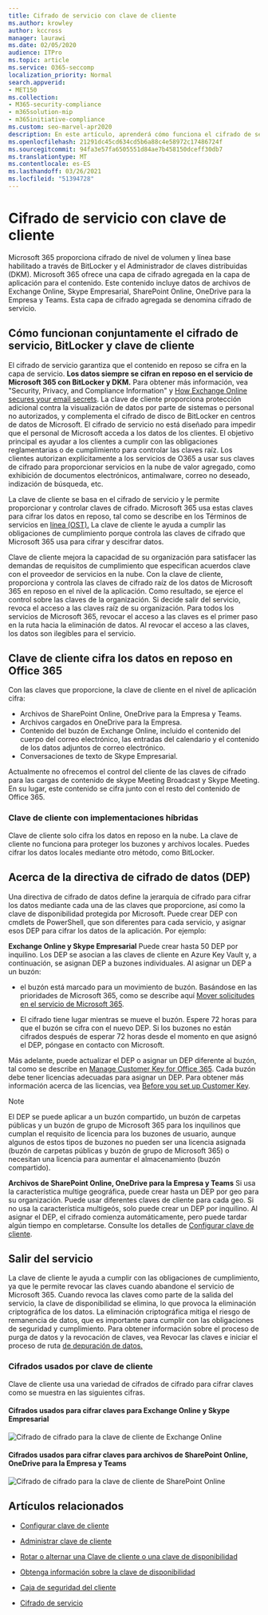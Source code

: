 ```yaml
---
title: Cifrado de servicio con clave de cliente
ms.author: krowley
author: kccross
manager: laurawi
ms.date: 02/05/2020
audience: ITPro
ms.topic: article
ms.service: O365-seccomp
localization_priority: Normal
search.appverid:
- MET150
ms.collection:
- M365-security-compliance
- m365solution-mip
- m365initiative-compliance
ms.custom: seo-marvel-apr2020
description: En este artículo, aprenderá cómo funciona el cifrado de servicio con la clave de cliente en Microsoft 365.
ms.openlocfilehash: 21291dc45cd634cd5b6a88c4e58972c17486724f
ms.sourcegitcommit: 94fa3e57fa6505551d84ae7b458150dceff30db7
ms.translationtype: MT
ms.contentlocale: es-ES
ms.lasthandoff: 03/26/2021
ms.locfileid: "51394728"
---
```

# <a name="service-encryption-with-customer-key"></a>Cifrado de servicio con clave de cliente

Microsoft 365 proporciona cifrado de nivel de volumen y línea base habilitado a través de BitLocker y el Administrador de claves distribuidas (DKM). Microsoft 365 ofrece una capa de cifrado agregada en la capa de aplicación para el contenido. Este contenido incluye datos de archivos de Exchange Online, Skype Empresarial, SharePoint Online, OneDrive para la Empresa y Teams. Esta capa de cifrado agregada se denomina cifrado de servicio.

## <a name="how-service-encryption-bitlocker-and-customer-key-work-together"></a>Cómo funcionan conjuntamente el cifrado de servicio, BitLocker y clave de cliente

El cifrado de servicio garantiza que el contenido en reposo se cifra en la capa de servicio. **Los datos siempre se cifran en reposo en el servicio de Microsoft 365 con BitLocker y DKM.** Para obtener más información, vea "Security, Privacy, and Compliance Information" y [How Exchange Online secures your email secrets](exchange-online-secures-email-secrets.md). La clave de cliente proporciona protección adicional contra la visualización de datos por parte de sistemas o personal no autorizados, y complementa el cifrado de disco de BitLocker en centros de datos de Microsoft. El cifrado de servicio no está diseñado para impedir que el personal de Microsoft acceda a los datos de los clientes. El objetivo principal es ayudar a los clientes a cumplir con las obligaciones reglamentarias o de cumplimiento para controlar las claves raíz. Los clientes autorizan explícitamente a los servicios de O365 a usar sus claves de cifrado para proporcionar servicios en la nube de valor agregado, como exhibición de documentos electrónicos, antimalware, correo no deseado, indización de búsqueda, etc.

La clave de cliente se basa en el cifrado de servicio y le permite proporcionar y controlar claves de cifrado. Microsoft 365 usa estas claves para cifrar los datos en reposo, tal como se describe en los Términos de servicios en [línea (OST).](https://www.microsoft.com/licensing/product-licensing/products.aspx) La clave de cliente le ayuda a cumplir las obligaciones de cumplimiento porque controla las claves de cifrado que Microsoft 365 usa para cifrar y descifrar datos.
  
Clave de cliente mejora la capacidad de su organización para satisfacer las demandas de requisitos de cumplimiento que especifican acuerdos clave con el proveedor de servicios en la nube. Con la clave de cliente, proporciona y controla las claves de cifrado raíz de los datos de Microsoft 365 en reposo en el nivel de la aplicación. Como resultado, se ejerce el control sobre las claves de la organización. Si decide salir del servicio, revoca el acceso a las claves raíz de su organización. Para todos los servicios de Microsoft 365, revocar el acceso a las claves es el primer paso en la ruta hacia la eliminación de datos. Al revocar el acceso a las claves, los datos son ilegibles para el servicio.

## <a name="customer-key-encrypts-data-at-rest-in-office-365"></a>Clave de cliente cifra los datos en reposo en Office 365

Con las claves que proporcione, la clave de cliente en el nivel de aplicación cifra:

- Archivos de SharePoint Online, OneDrive para la Empresa y Teams.
- Archivos cargados en OneDrive para la Empresa.
- Contenido del buzón de Exchange Online, incluido el contenido del cuerpo del correo electrónico, las entradas del calendario y el contenido de los datos adjuntos de correo electrónico.
- Conversaciones de texto de Skype Empresarial.

Actualmente no ofrecemos el control del cliente de las claves de cifrado para las cargas de contenido de skype Meeting Broadcast y Skype Meeting. En su lugar, este contenido se cifra junto con el resto del contenido de Office 365.

### <a name="customer-key-with-hybrid-deployments"></a>Clave de cliente con implementaciones híbridas

Clave de cliente solo cifra los datos en reposo en la nube. La clave de cliente no funciona para proteger los buzones y archivos locales. Puedes cifrar los datos locales mediante otro método, como BitLocker.

## <a name="about-the-data-encryption-policy-dep"></a>Acerca de la directiva de cifrado de datos (DEP)

Una directiva de cifrado de datos define la jerarquía de cifrado para cifrar los datos mediante cada una de las claves que proporcione, así como la clave de disponibilidad protegida por Microsoft. Puede crear DEP con cmdlets de PowerShell, que son diferentes para cada servicio, y asignar esos DEP para cifrar los datos de la aplicación. Por ejemplo:

**Exchange Online y Skype Empresarial** Puede crear hasta 50 DEP por inquilino. Los DEP se asocian a las claves de cliente en Azure Key Vault y, a continuación, se asignan DEP a buzones individuales. Al asignar un DEP a un buzón:

- el buzón está marcado para un movimiento de buzón. Basándose en las prioridades de Microsoft 365, como se describe aquí [Mover solicitudes en el servicio de Microsoft 365](/exchange/mailbox-migration/office-365-migration-best-practices#move-requests-in-the-office-365-service).

- El cifrado tiene lugar mientras se mueve el buzón. Espere 72 horas para que el buzón se cifra con el nuevo DEP. Si los buzones no están cifrados después de esperar 72 horas desde el momento en que asignó el DEP, póngase en contacto con Microsoft.

Más adelante, puede actualizar el DEP o asignar un DEP diferente al buzón, tal como se describe en [Manage Customer Key for Office 365](customer-key-manage.md). Cada buzón debe tener licencias adecuadas para asignar un DEP. Para obtener más información acerca de las licencias, vea [Before you set up Customer Key](customer-key-set-up.md#before-you-set-up-customer-key).

> [!NOTE]
> El DEP se puede aplicar a un buzón compartido, un buzón de carpetas públicas y un buzón de grupo de Microsoft 365 para los inquilinos que cumplan el requisito de licencia para los buzones de usuario, aunque algunos de estos tipos de buzones no pueden ser una licencia asignada (buzón de carpetas públicas y buzón de grupo de Microsoft 365) o necesitan una licencia para aumentar el almacenamiento (buzón compartido).

**Archivos de SharePoint Online, OneDrive para la Empresa y Teams** Si usa la característica multige geográfica, puede crear hasta un DEP por geo para su organización. Puede usar diferentes claves de cliente para cada geo. Si no usa la característica multigeós, solo puede crear un DEP por inquilino. Al asignar el DEP, el cifrado comienza automáticamente, pero puede tardar algún tiempo en completarse. Consulte los detalles de [Configurar clave de cliente](customer-key-set-up.md).

## <a name="leaving-the-service"></a>Salir del servicio

La clave de cliente le ayuda a cumplir con las obligaciones de cumplimiento, ya que le permite revocar las claves cuando abandone el servicio de Microsoft 365. Cuando revoca las claves como parte de la salida del servicio, la clave de disponibilidad se elimina, lo que provoca la eliminación criptográfica de los datos. La eliminación criptográfica mitiga el riesgo de remanencia de datos, que es importante para cumplir con las obligaciones de seguridad y cumplimiento. Para obtener información sobre el proceso de purga de datos y la revocación de claves, vea Revocar las claves e iniciar el proceso de ruta [de depuración de datos.](customer-key-manage.md#revoke-your-keys-and-start-the-data-purge-path-process)

### <a name="encryption-ciphers-used-by-customer-key"></a>Cifrados usados por clave de cliente

Clave de cliente usa una variedad de cifrados de cifrado para cifrar claves como se muestra en las siguientes cifras.

#### <a name="encryption-ciphers-used-to-encrypt-keys-for-exchange-online-and-skype-for-business"></a>Cifrados usados para cifrar claves para Exchange Online y Skype Empresarial

![Cifrado de cifrado para la clave de cliente de Exchange Online](../media/customerkeyencryptionhierarchiesexchangeskype.png)

#### <a name="encryption-ciphers-used-to-encrypt-keys-for-sharepoint-online-onedrive-for-business-and-teams-files"></a>Cifrados usados para cifrar claves para archivos de SharePoint Online, OneDrive para la Empresa y Teams

![Cifrado de cifrado para la clave de cliente de SharePoint Online](../media/customerkeyencryptionhierarchiessharepointonedriveteamsfiles.png)

## <a name="related-articles"></a>Artículos relacionados

- [Configurar clave de cliente](customer-key-set-up.md)

- [Administrar clave de cliente](customer-key-manage.md)

- [Rotar o alternar una Clave de cliente o una clave de disponibilidad](customer-key-availability-key-roll.md)

- [Obtenga información sobre la clave de disponibilidad](customer-key-availability-key-understand.md)

- [Caja de seguridad del cliente](customer-lockbox-requests.md)

- [Cifrado de servicio](office-365-service-encryption.md)